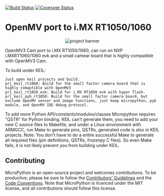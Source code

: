 [![Build Status](https://travis-ci.org/micropython/micropython.png?branch=master)](https://travis-ci.org/micropython/micropython) [![Coverage Status](https://coveralls.io/repos/micropython/micropython/badge.png?branch=master)](https://coveralls.io/r/micropython/micropython?branch=master)

OpenMV port to i.MX RT1050/1060
=======================
<p align="center">
  <img src="https://github.com/RockySong/micropython-rocky/blob/master/omvrt_banner.jpg" alt="project banner" />
</p>

OpenMV3 Cam port to i.MX RT1050/1060, can run on NXP i.MXRT1060/1060 evk and a small camear board that is highly compatible with OpenMV3 Cam.

To build under KEIL:

    Just open keil projects and build.
    prj_keil_rt1060: Build for the small factor camera board that is highly comaptible with OpenMV3
    prj_keil_rt1050_evk: Build for i.MX RT1050 evk with hyper flash.
    prj_keil_pyb_rt1050: Build for the small factor camera board, but exclude OpenMV sensor and image functions, just keep micropython, pyb module, and OpenMV IDE debug protocol.
    
To add more Python API/constants/modules/classes
    Micropython requires "QSTR" for Python binding. KEIL can't generate them, you need to add your new C source files to Makefile, and under a Linux environment with ARMGCC, run Make to generate pins, QSTRs, generated code is also in KEIL projects.
    Note: You don't have to do a entire successful Make to generate all required files (pin definitions, QSTRs, frozenpy C files). So even Make fails, it is not likely prevent you from building under KEIL.
    
Contributing
------------

MicroPython is an open-source project and welcomes contributions. To be
productive, please be sure to follow the
[Contributors' Guidelines](https://github.com/micropython/micropython/wiki/ContributorGuidelines)
and the [Code Conventions](https://github.com/micropython/micropython/blob/master/CODECONVENTIONS.md).
Note that MicroPython is licenced under the MIT license, and all contributions
should follow this license.
